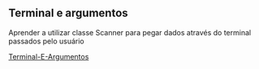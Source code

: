 ## Terminal e argumentos

Aprender a utilizar classe Scanner para pegar dados através do terminal passados pelo usuário

[Terminal-E-Argumentos](https://glysns.gitbook.io/java-basico/sintaxe/terminal-e-argumentos)
